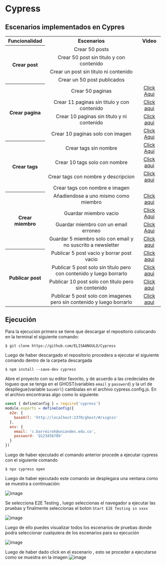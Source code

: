# Cypress

## Escenarios implementados en Cypres

<table align="center">
<tr align="center">
<th><center>Funcionalidad</center></th>
<th><center>Escenarios</center></th>
<th><center>Video</center></th>
</tr>
<tr align="center">
<th rowspan="4"><center> Crear post</center></th>
<td>Crear 50 posts</td>
<td></td>
</tr>
<tr align="center">
<td>Crear 50 post sin titulo y con contenido</td>
<td></td>
</tr>
<tr align="center">
<td>Crear un post sin titulo ni contenido</td>
<td></td>
</tr>
<tr align="center">
<td>Crear un 50 post publicados</td>
<td></td>
</tr>
<tr align="center">
<th rowspan="4"><center>Crear pagina</center></th>
<td>Crear 50 paginas </td>
<td><a href="https://drive.google.com/file/d/16lzykz2EhvabWK4aOSa36N7acr5RqDSl/view?usp=sharing">Click Aqui</td>
</tr>
<tr align="center">
<td>Crear 11 paginas sin titulo y con contenido</td>
<td>
<a href="https://uniandes-my.sharepoint.com/:v:/g/personal/c_barreiroh_uniandes_edu_co/ERym9C_8artEgsunszRz5moBsFwctoFPqBLDC2iDNuGJ2w?e=AcP7rz">Click aqui</a>
</td>
</tr>
<tr align="center">
<td>Crear 10 paginas sin titulo y ni contenido</td>
<td><a href="https://uniandes-my.sharepoint.com/:v:/g/personal/c_barreiroh_uniandes_edu_co/EXYnoS1tF6FKgsGljrVwQOQBU6oyaZGHvZk0aNPDK_bwPg?e=fVPhc9">Click aqui</a></td>
</tr>
<tr align="center">
<td>Crear 10 paginas solo con imagen</td>
<td>
<a href="https://uniandes-my.sharepoint.com/:v:/g/personal/c_barreiroh_uniandes_edu_co/ERFYG1LydFRCreb3Z22S7D0B6r_a8noIWH83NIELQueAgw?e=1zLra2">Click Aqui</a>
</td>
</tr>
<tr align="center">
<th rowspan="4"><center> Crear tags</center></th>
<td>Crear tags sin nombre</td>
<td>
<a href="https://uniandes-my.sharepoint.com/:v:/g/personal/c_barreiroh_uniandes_edu_co/EaGQ-4euTxpLhqIuyoGBlF8BQSW1An8dGnBBY5u7JpVQzA?e=nNfGI1">Click Aqui</a>
</td>
</tr>
<tr align="center">
<td>Crear 10 tags solo con nombre</td>
<td>
<a href="https://uniandes-my.sharepoint.com/:v:/g/personal/c_barreiroh_uniandes_edu_co/EVI8bvblPDZJlcA9BhUOyGABgDa4J1B1v0aqhB8fX87jeg?e=RVz1ZF">Click aqui</a>
</td>
</tr>
<tr align="center">
<td>Crear tags con nombre y descripcion</td>
<td>
<a href="https://uniandes-my.sharepoint.com/:v:/g/personal/c_barreiroh_uniandes_edu_co/EQn5MOGAOFhAh_Z7e0ZAyrUBgsmUngdpVkeQw9mCjRtgIw?e=QrWXRg">Click aqui</a>
</td>
</tr>
<tr align="center">
<td>Crear tags con nombre e imagen</td>
<td></td>
</tr>
<tr align="center">
<th rowspan="4"><center> Crear miembro</center></th>
<td>Añadiendose a uno mismo como miembro</td>
<td>
<a href="https://uniandes-my.sharepoint.com/:v:/g/personal/c_barreiroh_uniandes_edu_co/EYmk8IMokzhGpCqEly6bB3cBIfFopEiaMuc0qjMSCMB3tQ?e=Obmrhl">Click aqui</a>
</td>
</tr>
<tr align="center">
<td>Guardar miembro vacio</td>
<td>
<a href="https://uniandes-my.sharepoint.com/:v:/g/personal/c_barreiroh_uniandes_edu_co/ETDX00hSGlBCn-5xmKlQUKgBWKRyADPkKTR-vMNqHDy9NA?e=7SEEkX">Click Aqui</a>
</td>
</tr>
<tr align="center">
<td>Guardar miembro con un email erroneo</td>
<td>
<a href="https://uniandes-my.sharepoint.com/:v:/g/personal/c_barreiroh_uniandes_edu_co/EVc6VYD15DVHjYMbkeiCqfsBC_uUUTbGqvfWcVZc-lhZpw?e=fEBMP8">Click Aqui</a>
</td>
</tr>
<tr align="center">
<td>Guardar 5 miembro solo con email y no suscrito a newsletter</td>
<td>
<a href="https://uniandes-my.sharepoint.com/:v:/g/personal/c_barreiroh_uniandes_edu_co/EcBUhMFWlWJJtK-UO-81gk0BsRvBGL-byUYAudo_RjbHlg?e=Fg6nqr">Click aqui</a>
</td>
</tr>
<tr align="center">
<th rowspan="4"><center> Publicar post</center></th>
<td>Publicar 5 post vacio y borrar post vacio</td>
<td>
<a href="https://uniandes-my.sharepoint.com/:v:/g/personal/c_barreiroh_uniandes_edu_co/EZmtGcPOGQRCjhNL8gyfJxMBRdbnmI-Syh-j6GCp1I0MiA?e=IhoXfC">Click aqui</a>
</td>
</tr>
<tr align="center">
<td>Publicar 5 post solo sin titulo pero con contenido y luego borrarlo</td>
<td>
<a href="https://uniandes-my.sharepoint.com/:v:/g/personal/c_barreiroh_uniandes_edu_co/EXJN3qid36xIhreSe5oBffkBhakUpNEf-16O-DWles5Clw?e=d2rSvC">Click aqui</a>
</td>
</tr>
<tr align="center">
<td>Publicar 10 post solo con titulo pero sin contenido</td>
<td>
<a href="https://uniandes-my.sharepoint.com/:v:/g/personal/c_barreiroh_uniandes_edu_co/EeUVaSqtvMtJsM7KN5_YxOoB1vcfGWBOa9uVXPTQib2yxA?e=2Wcc7G">Click aqui</a>
</td>
</tr>
<tr align="center">
<td>Publicar 5 post solo con imagenes pero sin contenido y luego borrarlo</td>
<td>
<a href="https://uniandes-my.sharepoint.com/:v:/g/personal/c_barreiroh_uniandes_edu_co/ETuQwvwCa1pBh5Va4h64g2cB44zf5jedPga3fIPdDbqxTQ?e=yuhcnG">Click aqui</a>
</td>
</tr>
</table>

## Ejecución

Para la ejecucion primero se tiene que descargar el repositorio colocando en la terminal el siguiente comando:

```shell
$ git clone https://github.com/ELISAANGULO/Cypress
```
Luego de haber descargado el repositorio procedera a ejecutar el siguiente comando dentro de la carpeta descargada

```shell
$ npm install --save-dev cypress
```

Abre el proyecto con su editor favorito, y de acuerdo a las credeciales de logueo que se tenga en el GHOST(variables ```email``` y ```password```) y la url de despliegue(variable ```baseUrl```) cambialas en el archivo cypress.config.js.
En el archivo encontraras algo como lo siguiente:

```javascript
const { defineConfig } = require('cypress')
module.exports = defineConfig({
  e2e: {
    baseUrl: 'http://localhost:2370/ghost/#/signin'
  },
  env: {
    email: 'c.barreiroh@uniandes.edu.co',
    password: 'Q123456789'
  }
})
```


Luego de haber ejecutado el comando anterior procede a ejecutar cypress con el siguiente comando

```shell
$ npx cypress open
```

Luego de haber ejecutado este comando se desplegara una ventana como se muestra a continuación:

![image](https://user-images.githubusercontent.com/111206402/201262734-c9471dee-94d6-46d2-8b24-5f52cb09c6b4.png)

Se selecciona  E2E Testing , luego seleccionas el navegador a ejecutar las pruebas y finalmente seleccionas el boton ```Start E2E Testing in xxxx```

![image](https://user-images.githubusercontent.com/111206402/201262973-1d10e796-ec91-43d4-a139-892a5a396325.png)

Luego de ello puedes visualizar todos los escenarios de pruebas donde podra seleccionar cualquiera de los escenarios para su ejecución

![image](https://user-images.githubusercontent.com/111206402/201263210-1159d642-66b1-4d92-bfc6-27a09d30b958.png)

Luego de haber dado click en el escenario , esto se proceder a ejecutarse como se muestra en la imagen
![image](https://user-images.githubusercontent.com/111206402/201263347-48047d55-5b68-485c-a140-9f33dda41e77.png)
